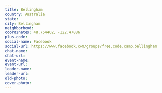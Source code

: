 ```yaml
---
title: Bellingham
country: Australia
state: 
city: Bellingham
neighborhood: 
coordinates: 48.754402, -122.47886
plus-code:
social-name: Facebook
social-url: https://www.facebook.com/groups/free.code.camp.bellingham
chat-name:
chat-url:
event-name:
event-url:
leader-name:
leader-url:
old-photo: 
cover-photo:
---
```

